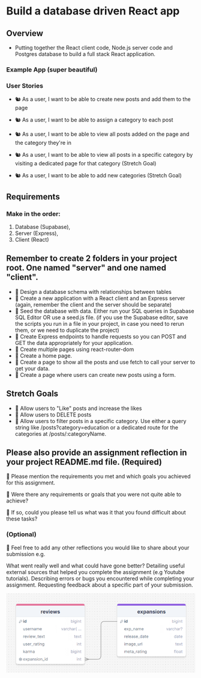 # Build a database driven React app

## Overview

- Putting together the React client code, Node.js server code and Postgres database to build a full stack React application.

### Example App (super beautiful)

### User Stories

- 🐿️ As a user, I want to be able to create new posts and add them to the page
- 🐿️ As a user, I want to be able to assign a category to each post

- 🐿️ As a user, I want to be able to view all posts added on the page and the category they're in
- 🐿️ As a user, I want to be able to view all posts in a specific category by visiting a dedicated page for that category (Stretch Goal)
- 🐿️ As a user, I want to be able to add new categories (Stretch Goal)

## Requirements

### Make in the order:

1. Database (Supabase),
2. Server (Express),
3. Client (React)

## Remember to create 2 folders in your project root. One named "server" and one named "client".

- 🎯 Design a database schema with relationships between tables
- 🎯 Create a new application with a React client and an Express server
  (again, remember the client and the server should be separate)
- 🎯 Seed the database with data. Either run your SQL queries in Supabase SQL Editor OR use a seed.js file. (if you use the Supabase editor, save the scripts you run in a file in your project, in case you need to rerun them, or we need to duplicate the project)
- 🎯 Create Express endpoints to handle requests so you can POST and GET the data appropriately for your application.
- 🎯 Create multiple pages using react-router-dom
- 🎯 Create a home page.
- 🎯 Create a page to show all the posts and use fetch to call your server to get your data.
- 🎯 Create a page where users can create new posts using a form.

## Stretch Goals

- 🏹 Allow users to "Like" posts and increase the likes
- 🏹 Allow users to DELETE posts
- 🏹 Allow users to filter posts in a specific category. Use either a query string like /posts?category=education or a dedicated route for the categories at /posts/:categoryName.

## Please also provide an assignment reflection in your project README.md file. (Required)

🎯 Please mention the requirements you met and which goals you achieved for this assignment.

🎯 Were there any requirements or goals that you were not quite able to achieve?

🎯 If so, could you please tell us what was it that you found difficult about these tasks?

### (Optional)

🏹 Feel free to add any other reflections you would like to share about your submission e.g.

What went really well and what could have gone better?
Detailing useful external sources that helped you complete the assignment (e.g Youtube tutorials).
Describing errors or bugs you encountered while completing your assignment.
Requesting feedback about a specific part of your submission.

![database schema](image.png)
